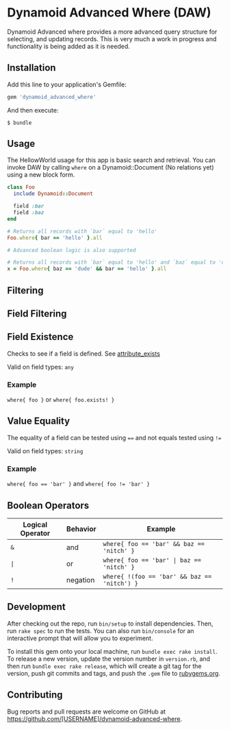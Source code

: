 # Dynamoid Advanced Where (DAW)

Dynamoid Advanced where provides a more advanced query structure for selecting,
and updating records. This is very much a work in progress and functionality is
being added as it is needed.

## Installation

Add this line to your application's Gemfile:

```ruby
gem 'dynamoid_advanced_where'
```

And then execute:

    $ bundle

## Usage

The HellowWorld usage for this app is basic search and retrieval. You can
invoke DAW by calling `where` on a Dynamoid::Document (No relations yet) using
a new block form.

```ruby
class Foo
  include Dynamoid::Document

  field :bar
  field :baz
end

# Returns all records with `bar` equal to 'hello'
Foo.where{ bar == 'hello' }.all

# Advanced boolean logic is also supported

# Returns all records with `bar` equal to 'hello' and `baz` equal to 'dude'
x = Foo.where{ baz == 'dude' && bar == 'hello' }.all
```

## Filtering

## Field Filtering

## Field Existence
Checks to see if a field is defined. See [attribute_exists](https://docs.aws.amazon.com/amazondynamodb/latest/developerguide/Expressions.OperatorsAndFunctions.html)

Valid on field types: `any`

### Example
`where{ foo }` or `where{ foo.exists! }`

## Value Equality
The equality of a field can be tested using `==` and not equals tested using `!=`

Valid on field types: `string`

### Example
`where{ foo == 'bar' }` and `where{ foo != 'bar' }`

## Boolean Operators

| Logical Operator | Behavior      | Example
| -------------    | ------------- | --------
| `&`              | and           | `where{ foo == 'bar' && baz == 'nitch' }`
| <code>&#124;</code>           | or            | <code>where{ foo == 'bar' &#124; baz == 'nitch' }</code>
| `!`              | negation      | `where{ !(foo == 'bar' && baz == 'nitch') }`


## Development

After checking out the repo, run `bin/setup` to install dependencies. Then, run `rake spec` to run the tests. You can also run `bin/console` for an interactive prompt that will allow you to experiment.

To install this gem onto your local machine, run `bundle exec rake install`. To release a new version, update the version number in `version.rb`, and then run `bundle exec rake release`, which will create a git tag for the version, push git commits and tags, and push the `.gem` file to [rubygems.org](https://rubygems.org).

## Contributing

Bug reports and pull requests are welcome on GitHub at https://github.com/[USERNAME]/dynamoid-advanced-where.
